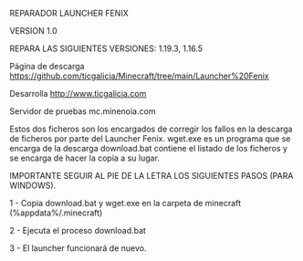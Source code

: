 REPARADOR LAUNCHER FENIX

VERSION 1.0

REPARA LAS SIGUIENTES VERSIONES: 1.19.3, 1.16.5

Página de descarga https://github.com/ticgalicia/Minecraft/tree/main/Launcher%20Fenix

Desarrolla http://www.ticgalicia.com

Servidor de pruebas mc.minenoia.com


Estos dos ficheros son los encargados de corregir los fallos en la descarga de ficheros por parte del Launcher Fenix.
wget.exe es un programa que se encarga de la descarga
download.bat contiene el listado de los ficheros y se encarga de hacer la copia a su lugar.

IMPORTANTE SEGUIR AL PIE DE LA LETRA LOS SIGUIENTES PASOS (PARA WINDOWS).

1 - Copia download.bat y wget.exe en la carpeta de minecraft (%appdata%/.minecraft)

2 - Ejecuta el proceso download.bat

3 - El launcher funcionará de nuevo.
